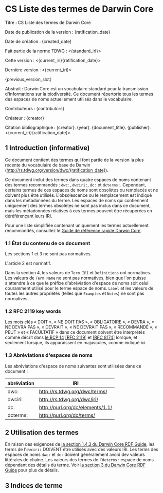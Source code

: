 # CS Liste des termes de Darwin Core

Titre
: CS Liste des termes de Darwin Core

Date de publication de la version
: {ratification_date}

Date de création
: {created_date}

Fait partie de la norme TDWG
: <{standard_iri}>

Cette version
: <{current_iri}{ratification_date}>

Dernière version
: <{current_iri}>

{previous_version_slot}

Abstrait
: Darwin Core est un vocabulaire standard pour la transmission d'informations sur la biodiversité. Ce document répertorie tous les termes des espaces de noms actuellement utilisés dans le vocabulaire.

Contributeurs
: {contributors}

Créateur
: {creator}

Citation bibliographique
: {creator}. {year}. {document_title}. {publisher}. <{current_iri}{ratification_date}>


## 1 Introduction (informative)

Ce document contient des termes qui font partie de la version la plus récente du vocabulaire de base de Darwin (<http://rs.tdwg.org/version/dwc/{ratification_date}>).

Ce document inclut des termes dans quatre espaces de noms contenant des termes recommandés : `dwc:`, `dwciri:`, `dc:` et  `dcterms:`. Cependant, certains termes de ces espaces de noms sont obsolètes ou remplacés et ne doivent plus être utilisés. L'obsolescence ou le remplacement est indiqué dans les métadonnées du terme. Les espaces de noms qui contiennent uniquement des termes obsolètes ne sont pas inclus dans ce document, mais les métadonnées relatives à ces termes peuvent être récupérées en déréférençant leurs IRI.

Pour une liste simplifiée contenant uniquement les termes actuellement recommandés, consultez le [Guide de référence rapide Darwin Core](../terms/).

### 1.1 État du contenu de ce document

Les sections 1 et 3 ne sont pas normatives.

L'article 2 est normatif.

Dans la section 4, les valeurs de `Term IRI` et `Definitions` ont normatives. Les valeurs de `Term Name` ne sont pas normatives, bien que l'on puisse s'attendre à ce que le préfixe d'abréviation d'espace de noms soit celui couramment utilisé pour le terme espace de noms. `Label` et les valeurs de toutes les autres propriétés (telles que `Examples` et `Notes`) ne sont pas normatives.

### 1.2 RFC 2119 key words

Les mots clés « DOIT », « NE DOIT PAS », « OBLIGATOIRE », « DEVRA », « NE DEVRA PAS », « DEVRAIT », « NE DEVRAIT PAS », « RECOMMANDÉ », « PEUT » et « FACULTATIF » dans ce document doivent être interprétés comme décrit dans [le BCP 14](https://www.rfc-editor.org/info/bcp14) [\[RFC 2119\]](https://datatracker.ietf.org/doc/html/rfc2119) et [\[RFC 8174\]](https://datatracker.ietf.org/doc/html/rfc8174) lorsque, et seulement lorsque, ils apparaissent en majuscules, comme indiqué ici.

### 1.3 Abréviations d'espaces de noms

Les abréviations d'espace de noms suivantes sont utilisées dans ce document :

| abréviation | IRI |
| --- | --- |
| dwc: | http://rs.tdwg.org/dwc/terms/ |
| dwciri: | http://rs.tdwg.org/dwc/iri/ |
| dc: | http://purl.org/dc/elements/1.1/ |
| dcterms: | http://purl.org/dc/terms/ |

## 2 Utilisation des termes

En raison des exigences de [la section 1.4.3 du Darwin Core RDF Guide](../rdf/#143-use-of-darwin-core-terms-in-rdf-normative), les terms de l'`dwciri:` DOIVENT être utilisés avec des valeurs IRI. Les terms des espaces de noms `dwc:` et `dc:` doivent généralement avoid dev valeurs littérales de chaîne. Les valeurs des termes de l'`determs:` espace de noms dépendant des détails du terme. Voir [la section 3 du Darwin Core RDF Guide](../rdf/#3-term-reference-normative) pour plus de détails.

## 3 Indices de terme
